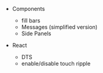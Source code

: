 - Components

  - fill bars
  - Messages (simplified version)
  - Side Panels

- React
  - DTS
  - enable/disable touch ripple
